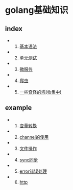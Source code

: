 # golang基础知识
## index
- 1. [基本语法](./base.md)
- 2. [单元测试](./unittest/README.md)
- 3. [微服务](./micr.md)
- 4. [爬虫](./crawler/README.md)
- 5. [一些奇怪的坑(收集中)](./strange/README.md)

## example
- 1. [变量转换](./01variable/convert/README.md)
- 2. [channel的使用](./03channel/README.md)
- 3. [文件操作](./02file/.)
- 4. [sync同步](./04sync/README.md)
- 5. [error错误处理](./error/.)
- 6. [http](./http/README.md)

